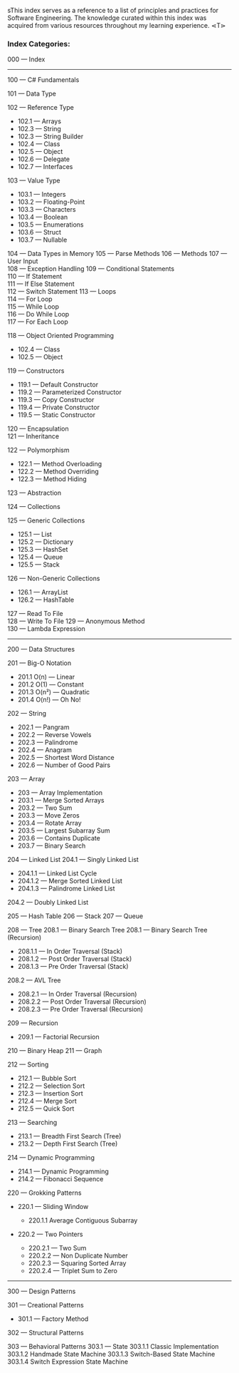 sThis index serves as a reference to a list of principles and practices for Software Engineering. The knowledge curated within this index was acquired from various resources throughout my learning experience. ⋖T⋗

### Index Categories:

000 — Index

---

100 — C# Fundamentals

101 —  Data Type

102 — Reference Type  
- 102.1 —  Arrays  
- 102.3 —  String  
- 102.3 —  String Builder  
- 102.4 —  Class  
- 102.5 —  Object  
- 102.6 —  Delegate  
- 102.7 —  Interfaces

103 —  Value Type  
- 103.1 —  Integers  
- 103.2 —  Floating-Point  
- 103.3 —  Characters  
- 103.4 —  Boolean  
- 103.5 —  Enumerations  
- 103.6 —  Struct  
- 103.7 —  Nullable

104 —  Data Types in Memory
105 — Parse Methods
106 — Methods
107 — User Input  
108 — Exception Handling
109 — Conditional Statements  
110 — If Statement  
111 — If Else Statement  
112 — Switch Statement
113 — Loops  
114 — For Loop  
115 — While Loop  
116 — Do While Loop  
117 — For Each Loop

118 —  Object Oriented Programming
- 102.4 —  Class
- 102.5 —  Object

119 —  Constructors  
- 119.1 —  Default Constructor  
- 119.2 —  Parameterized Constructor  
- 119.3 —  Copy Constructor  
- 119.4 —  Private Constructor  
- 119.5 —  Static Constructor

120 —  Encapsulation  
121 —  Inheritance

122 —  Polymorphism  
- 122.1 —  Method Overloading  
- 122.2 —  Method Overriding  
- 122.3 —  Method Hiding

123 —  Abstraction

124 —  Collections

125 —  Generic Collections  
- 125.1 —  List  
- 125.2 —  Dictionary  
- 125.3 —  HashSet  
- 125.4 —  Queue  
- 125.5 —  Stack

126 —  Non-Generic Collections  
- 126.1 —  ArrayList  
- 126.2 —  HashTable

127 —  Read To File  
128 —  Write To File
129 —  Anonymous Method  
130 —  Lambda Expression

---

200 — Data Structures

201 — Big-O Notation
- 201.1 O(n) — Linear
- 201.2 O(1) — Constant
- 201.3 O(n²) — Quadratic
- 201.4 O(n!) — Oh No!

202 — String
- 202.1 — Pangram
- 202.2 — Reverse Vowels
- 202.3 — Palindrome
- 202.4 — Anagram
- 202.5 — Shortest Word Distance
- 202.6 — Number of Good Pairs

203 — Array
- 203 — Array Implementation
- 203.1 — Merge Sorted Arrays
- 203.2 — Two Sum
- 203.3 — Move Zeros
- 203.4 — Rotate Array
- 203.5 — Largest Subarray Sum
- 203.6 — Contains Duplicate
- 203.7 — Binary Search

204 — Linked List
204.1 — Singly Linked List
- 204.1.1 — Linked List Cycle
- 204.1.2 — Merge Sorted Linked List
- 204.1.3 — Palindrome Linked List

204.2 — Doubly Linked List

205 — Hash Table
206 — Stack
207 — Queue

208 — Tree
208.1 — Binary Search Tree
208.1 — Binary Search Tree (Recursion)
- 208.1.1 — In Order Traversal (Stack)
- 208.1.2 — Post Order Traversal (Stack)
- 208.1.3 — Pre Order Traversal (Stack)

208.2 — AVL Tree
- 208.2.1 — In Order Traversal (Recursion)
- 208.2.2 — Post Order Traversal (Recursion)
- 208.2.3 — Pre Order Traversal (Recursion)

209 — Recursion
- 209.1 — Factorial Recursion

210 — Binary Heap
211 — Graph

212 — Sorting
- 212.1 — Bubble Sort
- 212.2 — Selection Sort
- 212.3 — Insertion Sort
- 212.4 — Merge Sort
- 212.5 — Quick Sort

213 — Searching
- 213.1 — Breadth First Search (Tree)
- 213.2 — Depth First Search (Tree)

214 — Dynamic Programming
- 214.1 — Dynamic Programming
- 214.2 — Fibonacci Sequence
  
220 — Grokking Patterns
- 220.1 — Sliding Window
	- 220.1.1 Average Contiguous Subarray

- 220.2 — Two Pointers
	- 220.2.1 — Two Sum
	- 220.2.2 — Non Duplicate Number
	- 220.2.3 — Squaring Sorted Array
	- 220.2.4 — Triplet Sum to Zero

---

300 — Design Patterns

301 — Creational Patterns
- 301.1 — Factory Method

302 — Structural Patterns

303 — Behavioral Patterns
303.1 — State
	303.1.1 Classic Implementation
	303.1.2 Handmade State Machine
	303.1.3 Switch-Based State Machine
	303.1.4 Switch Expression State Machine

